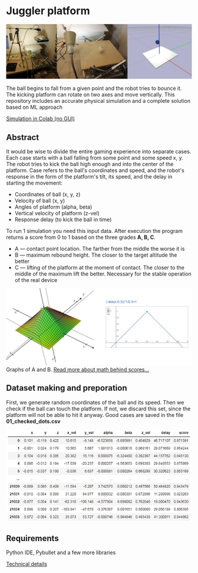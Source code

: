 # Juggler platform

![Real robot and simulation](files/ro.jpg)

The ball begins to fall from a given point and the robot tries to bounce it. The kicking platform can rotate on two axes and move vertically.
This repository includes an accurate physical simulation and a complete solution based on ML approach
 
[Simulation in Colab (no GUI)](https://colab.research.google.com/drive/1CBMK3y_V7m3XDEyIOxfX7YjOGRlooMEp?usp=sharing)

## Abstract
It would be wise to divide the entire gaming experience into separate cases. Each case starts with a ball falling from some point and some speed x, y. The robot tries to kick the ball high enough and into the center of the platform. 
Case refers to the ball's coordinates and speed, and the robot's response in the form of the platform's tilt, its speed, and the delay in starting the movement:
* Coordinates of ball (x, y, z)
* Velocity of ball (x, y)
* Angles of platform (alpha, beta)
* Vertical velocity of platform (z-vel)
* Response delay (to kick the ball in time)

To run 1 simulation you need this input data.
After execution the program returns a score from 0 to 1 based on the three grades **A, B, C**.
* A — contact point location. The farther from the middle the worse it is
* B — maximum rebound height. The closer to the target altitude the better
* C — lifting of the platform at the moment of contact. The closer to the middle of the maximum lift the better. Necessary for the stable operation of the real device


![A, B score](files/scoring.jpg)
Graphs of A and B. [Read more about math behind scores...](https://rust-donkey-1a4.notion.site/Juggling-robot-RL-solution-a3202e2119df45d9ae70768b8373bae2)

## Dataset making and preporation
First, we generate random coordinates of the ball and its speed. 
Then we check if the ball can touch the platform. If not, we discard this set, since the platform will not be able to hit it anyway. Good cases are saved in the file **01_checked_dots.csv**

![Real dataset](files/real_data.jpg)






## Requirements
Python IDE, Pybullet and a few more libraries


[Technical details](https://docs.google.com/document/d/1umx8ZsqzESH3lx-r5ZVmqLn8rJtWfMUKcmMkzg1vBDY/edit?usp=sharing)